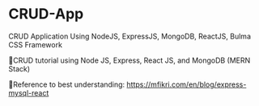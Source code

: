 # CRUD-App
CRUD Application Using NodeJS, ExpressJS, MongoDB, ReactJS, Bulma CSS Framework


📝CRUD tutorial using Node JS, Express, React JS, and MongoDB (MERN Stack)

📑Reference to best understanding: https://mfikri.com/en/blog/express-mysql-react

